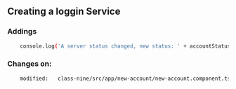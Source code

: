 ## Creating a loggin Service ##

### Addings ###

```sh
    console.log('A server status changed, new status: ' + accountStatus);
```

### Changes on: ###
```sh
    modified:   class-nine/src/app/new-account/new-account.component.ts     # lines 18 to 21
```